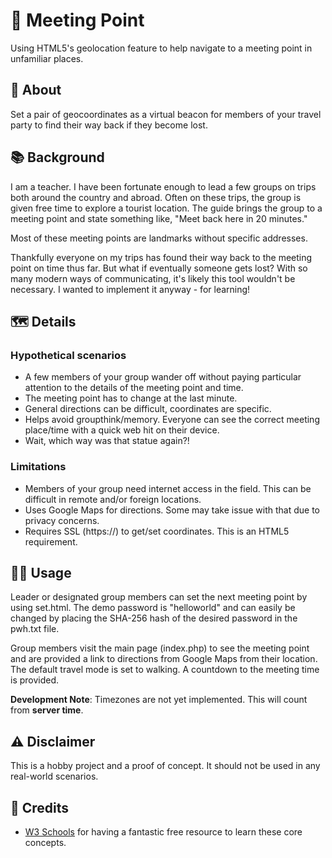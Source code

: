 # 📌 Meeting Point
Using HTML5's geolocation feature to help navigate to a meeting point in unfamiliar places.

## :compass: About
Set a pair of geocoordinates as a virtual beacon for members of your travel party to find their way back if they become lost. 

## :books: Background
I am a teacher. I have been fortunate enough to lead a few groups on trips both around the country and abroad. Often on these trips, the group is given free time to explore a tourist location. The guide brings the group to a meeting point  and state something like, "Meet back here in 20 minutes." 

Most of these meeting points are landmarks without specific addresses.

Thankfully everyone on my trips has found their way back to the meeting point on time thus far. But what if eventually someone gets lost?
With so many modern ways of communicating, it's likely this tool wouldn't be necessary. I wanted to implement it anyway - for learning!

## :world_map: Details
### Hypothetical scenarios
- A few members of your group wander off without paying particular attention to the details of the meeting point and time.
- The meeting point has to change at the last minute.
- General directions can be difficult, coordinates are specific.
- Helps avoid groupthink/memory. Everyone can see the correct meeting place/time with a quick web hit on their device.
- Wait, which way was that statue again?!

### Limitations
- Members of your group need internet access in the field. This can be difficult in remote and/or foreign locations.
- Uses Google Maps for directions. Some may take issue with that due to privacy concerns.
- Requires SSL (https://) to get/set coordinates. This is an HTML5 requirement.

## :walking_man: Usage
Leader or designated group members can set the next meeting point by using set.html.
The demo password is "helloworld" and can easily be changed by placing the SHA-256 hash of the desired password in the pwh.txt file.

Group members visit the main page (index.php) to see the meeting point and are provided a link to directions from Google Maps from their location.
The default travel mode is set to walking. A countdown to the meeting time is provided.

**Development Note**: Timezones are not yet implemented. This will count from **server time**. 

## :warning: Disclaimer
This is a hobby project and a proof of concept. It should not be used in any real-world scenarios.  

## :mega: Credits
- [W3 Schools](https://w3schools.com) for having a fantastic free resource to learn these core concepts.
